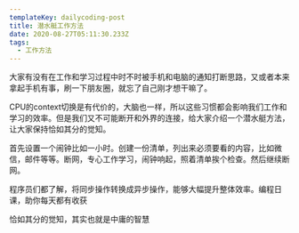 ```yaml
---
templateKey: dailycoding-post
title: 潜水艇工作方法
date: 2020-08-27T05:11:30.233Z
tags:
  - 工作方法
---
```

大家有没有在工作和学习过程中时不时被手机和电脑的通知打断思路，又或者本来拿起手机有事，刷一下朋友圈，就忘了自己刚才想干嘛了。

CPU的context切换是有代价的，大脑也一样，所以这些习惯都会影响我们工作和学习的效率。但是我们又不可能断开和外界的连接，给大家介绍一个潜水艇方法，让大家保持恰如其分的觉知。

首先设置一个闹钟比如一小时。创建一份清单，列出来必须要看的内容，比如微信，邮件等等。断网，专心工作学习，闹钟响起，照着清单挨个检查。然后继续断网。

程序员们都了解，将同步操作转换成异步操作，能够大幅提升整体效率。编程日课，助你每天都有收获



恰如其分的觉知，其实也就是中庸的智慧